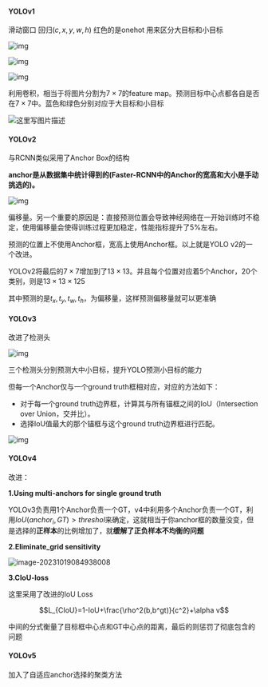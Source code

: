 #### YOLOv1

滑动窗口 回归$(c,x,y,w,h)$ 红色的是onehot 用来区分大目标和小目标

![img](https://pic2.zhimg.com/80/v2-efb58a2c9d3e881df099789f640471ad_720w.webp)

![img](https://pic4.zhimg.com/80/v2-3af308f7096bda4c621c077302b90533_720w.webp)

![img](https://pic3.zhimg.com/80/v2-ce26d13cfd3b7145f4594524435a9b92_720w.webp)

利用卷积，相当于将图片分割为$7\times7$的feature map。预测目标中心点都各自是否在$7\times7$中。蓝色和绿色分别对应于大目标和小目标

![这里写图片描述](https://img-blog.csdn.net/20171011213236071?watermark/2/text/aHR0cDovL2Jsb2cuY3Nkbi5uZXQvdTAxMTk3NDYzOQ==/font/5a6L5L2T/fontsize/400/fill/I0JBQkFCMA==/dissolve/70/gravity/SouthEast)

#### YOLOv2

与RCNN类似采用了Anchor Box的结构

**anchor是从数据集中统计得到的(Faster-RCNN中的Anchor的宽高和大小是手动挑选的)。**

![img](https://pic4.zhimg.com/80/v2-4883b178ed0e2bb95f1d504dc6bed6a7_720w.webp)



偏移量。另一个重要的原因是：直接预测位置会导致神经网络在一开始训练时不稳定，使用偏移量会使得训练过程更加稳定，性能指标提升了5%左右。

预测的位置上不使用Anchor框，宽高上使用Anchor框。以上就是YOLO v2的一个改进。

YOLOv2将最后的$7\times7$增加到了$13\times13$。并且每个位置对应着5个Anchor，20个类别，则是$13\times13\times125$

其中预测的是$t_x,t_y,t_w,t_h$，为偏移量，这样预测偏移量就可以更准确



#### YOLOv3

改进了检测头

![img](https://pic1.zhimg.com/80/v2-4cf1b6f6afec393122305ca2bb2725a4_720w.webp)

三个检测头分别预测大中小目标，提升YOLO预测小目标的能力

但每一个Anchor仅与一个ground truth框相对应，对应的方法如下：

- 对于每一个ground truth边界框，计算其与所有锚框之间的IoU（Intersection over Union，交并比）。
- 选择IoU值最大的那个锚框与这个ground truth边界框进行匹配。

![img](https://pic4.zhimg.com/80/v2-1714579e2a7f9ca88335bdaeae9e1c4f_720w.webp)

#### YOLOv4

改进：

**1.Using multi-anchors for single ground truth**

YOLOv3负责用1个Anchor负责一个GT，v4中利用多个Anchor负责一个GT，利用$IoU(anchor_i,GT)>threshol$来确定，这就相当于你anchor框的数量没变，但是选择的**正样本**的比例增加了，就**缓解了正负样本不均衡的问题**

**2.Eliminate_grid sensitivity**

![image-20231019084938008](C:\Users\cimum\AppData\Roaming\Typora\typora-user-images\image-20231019084938008.png)

**3.CIoU-loss**

这里采用了改进的IoU Loss

$$L_{CIoU}=1-IoU+\frac{\rho^2(b,b^gt)}{c^2}+\alpha v$$

中间的分式衡量了目标框中心点和GT中心点的距离，最后的则惩罚了彻底包含的问题

#### YOLOv5

加入了自适应anchor选择的聚类方法